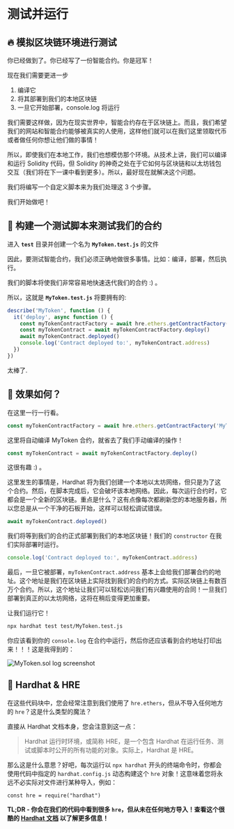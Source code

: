# 测试并运行

## 🔥 模拟区块链环境进行测试

你已经做到了。你已经写了一份智能合约。你是冠军！

现在我们需要更进一步

1. 编译它
2. 将其部署到我们的本地区块链
3. 一旦它开始部署，console.log 将运行

我们需要这样做，因为在现实世界中，智能合约存在于区块链上。而且，我们希望我们的网站和智能合约能够被真实的人使用，这样他们就可以在我们这里领取代币或者做任何你想让他们做的事情！

所以，即使我们在本地工作，我们也想模仿那个环境。从技术上讲，我们可以编译和运行 Solidity 代码，但 Solidity 的神奇之处在于它如何与区块链和以太坊钱包交互（我们将在下一课中看到更多）。所以，最好现在就解决这个问题。

我们将编写一个自定义脚本来为我们处理这 3 个步骤。

我们开始做吧！

## 📝 构建一个测试脚本来测试我们的合约

进入 **`test`** 目录并创建一个名为 **`MyToken.test.js`** 的文件

因此，要测试智能合约，我们必须正确地做很多事情。比如：编译，部署，然后执行。

我们的脚本将使我们非常容易地快速迭代我们的合约 :) 。

所以，这就是 **`MyToken.test.js`** 将要拥有的:

```javascript
describe('MyToken', function () {
  it('deploy', async function () {
    const myTokenContractFactory = await hre.ethers.getContractFactory('MyToken')
    const myTokenContract = await myTokenContractFactory.deploy()
    await myTokenContract.deployed()
    console.log('Contract deployed to:', myTokenContract.address)
  })
})
```

太棒了.

## 🤔 效果如何？

在这里一行一行看。

```javascript
const myTokenContractFactory = await hre.ethers.getContractFactory('MyToken')
```

这里将自动编译 MyToken 合约，就省去了我们手动编译的操作！

```javascript
const myTokenContract = await myTokenContractFactory.deploy()
```

这很有趣 :) 。

这里发生的事情是，Hardhat 将为我们创建一个本地以太坊网络，但只是为了这个合约。然后，在脚本完成后，它会破坏该本地网络。因此，每次运行合约时，它都会是一个全新的区块链。重点是什么？这有点像每次都刷新您的本地服务器，所以您总是从一个干净的石板开始，这样可以轻松调试错误。

```javascript
await myTokenContract.deployed()
```

我们将等到我们的合约正式部署到我们的本地区块链！我们的 `constructor` 在我们实际部署时运行。

```javascript
console.log('Contract deployed to:', myTokenContract.address)
```

最后，一旦它被部署，`myTokenContract.address` 基本上会给我们部署合约的地址。这个地址是我们在区块链上实际找到我们的合约的方式。实际区块链上有数百万个合约。所以，这个地址让我们可以轻松访问我们有兴趣使用的合同！一旦我们部署到真正的以太坊网络，这将在稍后变得更加重要。

让我们运行它！

```bash
npx hardhat test test/MyToken.test.js
```

你应该看到你的 `console.log` 在合约中运行，然后你还应该看到合约地址打印出来！！！这是我得到的：

![MyToken.sol log screenshot](https://live.staticflickr.com/65535/52750582479_a351fc7459_o.png)

## 🎩 Hardhat & HRE

在这些代码块中，您会经常注意到我们使用了 `hre.ethers`，但从不导入任何地方的 `hre`？这是什么类型的魔法？

直接从 Hardhat 文档本身，您会注意到这一点：

> Hardhat 运行时环境，或简称 HRE，是一个包含 Hardhat 在运行任务、测试或脚本时公开的所有功能的对象。实际上，Hardhat 是 HRE。

那么这是什么意思？好吧，每次运行以 `npx hardhat` 开头的终端命令时，你都会使用代码中指定的 `hardhat.config.js` 动态构建这个 `hre` 对象！这意味着您将永远不必实际对文件进行某种导入，例如：

`const hre = require("hardhat")`

**TL;DR - 你会在我们的代码中看到很多 `hre`，但从未在任何地方导入！查看这个很酷的 [Hardhat 文档](https://hardhat.org/advanced/hardhat-runtime-environment.html) 以了解更多信息！**
